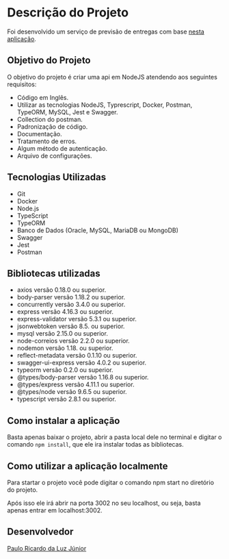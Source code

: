 # Descrição do Projeto
Foi desenvolvido um serviço de previsão de entregas com base [nesta aplicação]( http://ws.correios.com.br/calculador/CalcPrecoPrazo.asmx).

## Objetivo do Projeto
O objetivo do projeto é criar uma api em NodeJS atendendo aos seguintes requisitos:
- Código em Inglês.
- Utilizar as tecnologias NodeJS, Typrescript, Docker, Postman, TypeORM, MySQL, Jest e Swagger.
- Collection do postman.
- Padronização de código.
- Documentação.
- Tratamento de erros.
- Algum método de autenticação. 
- Arquivo de configurações.

## Tecnologias Utilizadas
- Git
- Docker
- Node.js
- TypeScript
- TypeORM
- Banco de Dados (Oracle, MySQL, MariaDB ou MongoDB)
- Swagger
- Jest
- Postman

## Bibliotecas utilizadas
* axios versão 0.18.0 ou superior.
* body-parser versão 1.18.2 ou superior.
* concurrently versão 3.4.0 ou superior.
* express versão 4.16.3 ou superior.
* express-validator versão 5.3.1 ou superior.
* jsonwebtoken versão 8.5. ou superior.
* mysql versão 2.15.0 ou superior.
* node-correios versão 2.2.0 ou superior.
* nodemon versão 1.18. ou superior.
* reflect-metadata versão 0.1.10 ou superior.
* swagger-ui-express versão 4.0.2 ou superior.
* typeorm versão 0.2.0 ou superior.
* @types/body-parser versão 1.16.8 ou superior.
* @types/express versão 4.11.1 ou superior.
* @types/node versão 9.6.5 ou superior.
* typescript versão 2.8.1 ou superior.

## Como instalar a aplicação
Basta apenas baixar o projeto, abrir a pasta local dele no terminal e digitar o comando `npm install`, que ele ira instalar todas as bibliotecas.

## Como utilizar a aplicação localmente
Para startar o projeto você pode digitar o comando npm start no diretório do projeto.

Após isso ele irá abrir na porta 3002 no seu localhost, ou seja, basta apenas entrar em localhost:3002.

## Desenvolvedor
[Paulo Ricardo da Luz Júnior](https://www.linkedin.com/in/paulo-ricardo-da-luz-j%C3%BAnior-5a3953164/)
